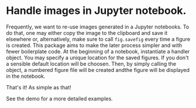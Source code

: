 # Handle images in Jupyter notebook.

Frequently, we want to re-use images generated in a Jupyter notebooks.
To do that, one may either copy the image to the clipboard and save it elsewhere
or, alternatively, make sure to call `fig.savefig` every time a figure is created.
This package aims to make the later process simpler and with fewer boilerplate code.
At the beginning of a notebook,  instantiate a handler object. You may specify a unique 
location for the saved figures. If you don't a sensible default location will be choosen. 
Then, by simply calling the object, a numbered figure file  will be created andthe figure 
will be displayed in  the notebook.

That's it! As simple as that!

See the demo for a more detailed examples.
